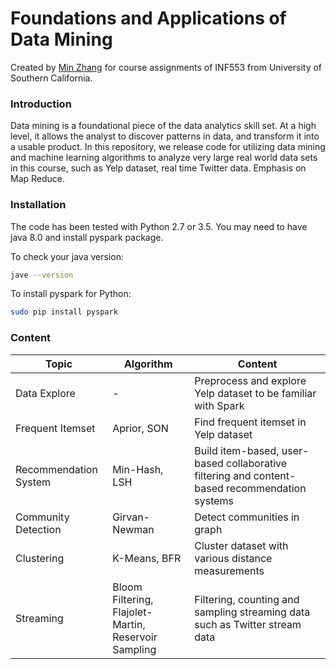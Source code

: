 # Foundations and Applications of Data Mining
Created by [Min Zhang](https://github.com/minzhang-1) for course assignments of INF553 from University of Southern California.

### Introduction
Data mining is a foundational piece of the data analytics skill set. At a high level, it allows the analyst to discover patterns in data, and transform it into a usable product. In this repository, we release code for utilizing data mining and machine learning algorithms to analyze very large real world data sets in this course, such as Yelp dataset, real time Twitter data. Emphasis on Map Reduce. 

### Installation

The code has been tested with Python 2.7 or 3.5. You may need to have java 8.0 and install pyspark package.

To check your java version:
```bash
jave --version
```

To install pyspark for Python:
```bash
sudo pip install pyspark
```

### Content

| Topic         | Algorithm    | Content    |
| ------------- |-------------|-------------|
| Data Explore | - | Preprocess and explore Yelp dataset to be familiar with Spark |
| Frequent Itemset | Aprior, SON | Find frequent itemset in Yelp dataset |
| Recommendation System | Min-Hash, LSH | Build item-based, user-based collaborative filtering and content-based recommendation systems |
| Community Detection | Girvan-Newman | Detect communities in graph |
| Clustering | K-Means, BFR | Cluster dataset with various distance measurements |
| Streaming | Bloom Filtering, Flajolet-Martin, Reservoir Sampling | Filtering, counting and sampling streaming data such as Twitter stream data |



